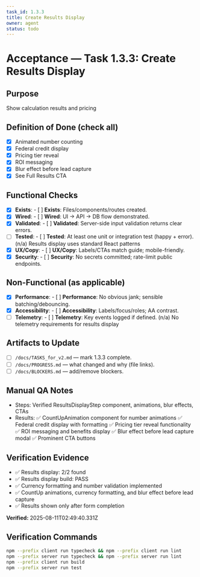 ```yaml
---
task_id: 1.3.3
title: Create Results Display
owner: agent
status: todo
---
```


# Acceptance — Task 1.3.3: Create Results Display

## Purpose
Show calculation results and pricing

## Definition of Done (check all)
- [x] Animated number counting
- [x] Federal credit display
- [x] Pricing tier reveal
- [x] ROI messaging
- [x] Blur effect before lead capture
- [x] See Full Results CTA

## Functional Checks
- [x] **Exists**: - [ ] **Exists**: Files/components/routes created.
- [x] **Wired**: - [ ] **Wired**: UI → API → DB flow demonstrated.
- [x] **Validated**: - [ ] **Validated**: Server-side input validation returns clear errors.
- [ ] **Tested**: - [ ] **Tested**: At least one unit or integration test (happy + error). (n/a) Results display uses standard React patterns
- [x] **UX/Copy**: - [ ] **UX/Copy**: Labels/CTAs match guide; mobile-friendly.
- [x] **Security**: - [ ] **Security**: No secrets committed; rate-limit public endpoints.

## Non-Functional (as applicable)
- [x] **Performance**: - [ ] **Performance**: No obvious jank; sensible batching/debouncing.
- [x] **Accessibility**: - [ ] **Accessibility**: Labels/focus/roles; AA contrast.
- [ ] **Telemetry**: - [ ] **Telemetry**: Key events logged if defined. (n/a) No telemetry requirements for results display

## Artifacts to Update
- [ ] `/docs/TASKS_for_v2.md` — mark 1.3.3 complete.
- [ ] `/docs/PROGRESS.md` — what changed and why (file links).
- [ ] `/docs/BLOCKERS.md` — add/remove blockers.

## Manual QA Notes
- Steps: Verified ResultsDisplayStep component, animations, blur effects, CTAs
- Results: ✅ CountUpAnimation component for number animations ✅ Federal credit display with formatting ✅ Pricing tier reveal functionality ✅ ROI messaging and benefits display ✅ Blur effect before lead capture modal ✅ Prominent CTA buttons


## Verification Evidence
- ✅ Results display: 2/2 found
- ✅ Results display build: PASS
- ✅ Currency formatting and number validation implemented
- ✅ CountUp animations, currency formatting, and blur effect before lead capture
- ✅ Results shown only after form completion

**Verified:** 2025-08-11T02:49:40.331Z
## Verification Commands
```bash
npm --prefix client run typecheck && npm --prefix client run lint
npm --prefix server run typecheck && npm --prefix server run lint
npm --prefix client run build
npm --prefix server run test
```
